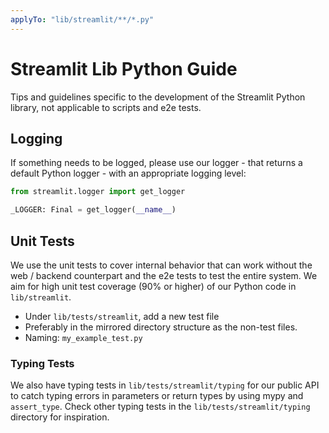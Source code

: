 ```yaml
---
applyTo: "lib/streamlit/**/*.py"
---
```


# Streamlit Lib Python Guide

Tips and guidelines specific to the development of the Streamlit Python library,
not applicable to scripts and e2e tests.

## Logging

If something needs to be logged, please use our logger - that returns a default
Python logger - with an appropriate logging level:

```python
from streamlit.logger import get_logger

_LOGGER: Final = get_logger(__name__)
```

## Unit Tests

We use the unit tests to cover internal behavior that can work without the web / backend
counterpart and the e2e tests to test the entire system. We aim for high unit test
coverage (90% or higher) of our Python code in `lib/streamlit`.

- Under `lib/tests/streamlit`, add a new test file
- Preferably in the mirrored directory structure as the non-test files.
- Naming: `my_example_test.py`

### Typing Tests

We also have typing tests in `lib/tests/streamlit/typing` for our public API to catch
typing errors in parameters or return types by using mypy and `assert_type`.
Check other typing tests in the `lib/tests/streamlit/typing` directory for inspiration.
